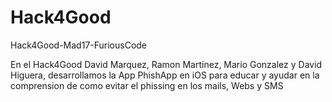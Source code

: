# Hack4Good
Hack4Good-Mad17-FuriousCode

En el Hack4Good David Marquez, Ramon Martinez, Mario Gonzalez y David Higuera, desarrollamos la App PhishApp en iOS para educar
y ayudar en la comprension de como evitar el phissing en los mails, Webs y SMS
